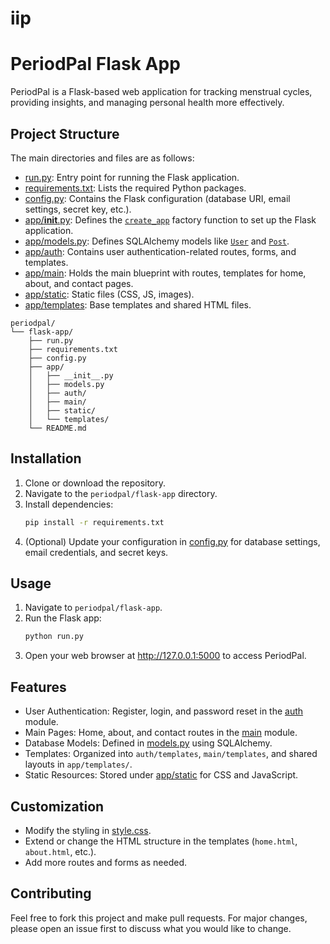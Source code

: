 # iip
# PeriodPal Flask App

PeriodPal is a Flask-based web application for tracking menstrual cycles, providing insights, and managing personal health more effectively.

## Project Structure

The main directories and files are as follows:

- [run.py](run.py): Entry point for running the Flask application.  
- [requirements.txt](requirements.txt): Lists the required Python packages.  
- [config.py](config.py): Contains the Flask configuration (database URI, email settings, secret key, etc.).  
- [app/__init__.py](app/__init__.py): Defines the [`create_app`](app/__init__.py) factory function to set up the Flask application.  
- [app/models.py](app/models.py): Defines SQLAlchemy models like [`User`](app/models.py) and [`Post`](app/models.py).  
- [app/auth](app/auth): Contains user authentication-related routes, forms, and templates.  
- [app/main](app/main): Holds the main blueprint with routes, templates for home, about, and contact pages.  
- [app/static](app/static): Static files (CSS, JS, images).  
- [app/templates](app/templates): Base templates and shared HTML files.

```
periodpal/
└── flask-app/
    ├── run.py
    ├── requirements.txt
    ├── config.py
    ├── app/
    │   ├── __init__.py
    │   ├── models.py
    │   ├── auth/
    │   ├── main/
    │   ├── static/
    │   └── templates/
    └── README.md
```

## Installation

1. Clone or download the repository.  
2. Navigate to the `periodpal/flask-app` directory.  
3. Install dependencies:
   ```sh
   pip install -r requirements.txt
   ```
4. (Optional) Update your configuration in [config.py](config.py) for database settings, email credentials, and secret keys.

## Usage

1. Navigate to `periodpal/flask-app`.  
2. Run the Flask app:
   ```sh
   python run.py
   ```
3. Open your web browser at http://127.0.0.1:5000 to access PeriodPal.

## Features

- User Authentication: Register, login, and password reset in the [auth](app/auth) module.  
- Main Pages: Home, about, and contact routes in the [main](app/main) module.  
- Database Models: Defined in [models.py](app/models.py) using SQLAlchemy.  
- Templates: Organized into `auth/templates`, `main/templates`, and shared layouts in `app/templates/`.  
- Static Resources: Stored under [app/static](app/static) for CSS and JavaScript.

## Customization

- Modify the styling in [style.css](app/static/css/style.css).  
- Extend or change the HTML structure in the templates (`home.html`, `about.html`, etc.).  
- Add more routes and forms as needed.

## Contributing

Feel free to fork this project and make pull requests. For major changes, please open an issue first to discuss what you would like to change.
